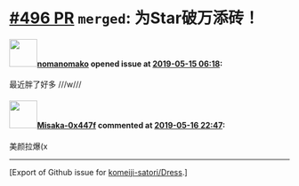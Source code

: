# [\#496 PR](https://github.com/komeiji-satori/Dress/pull/496) `merged`: 为Star破万添砖！

#### <img src="https://avatars.githubusercontent.com/u/50575783?u=687f6861d5c970389cd3b47a54bf0cef0f5cc1d7&v=4" width="50">[nomanomako](https://github.com/nomanomako) opened issue at [2019-05-15 06:18](https://github.com/komeiji-satori/Dress/pull/496):

最近胖了好多 ///w///

#### <img src="https://avatars.githubusercontent.com/u/15797507?u=8f0af037965104b85573c521a9cfa5dbbbcad9bc&v=4" width="50">[Misaka-0x447f](https://github.com/Misaka-0x447f) commented at [2019-05-16 22:47](https://github.com/komeiji-satori/Dress/pull/496#issuecomment-493257140):

美颜拉爆(x


-------------------------------------------------------------------------------



[Export of Github issue for [komeiji-satori/Dress](https://github.com/komeiji-satori/Dress).]
